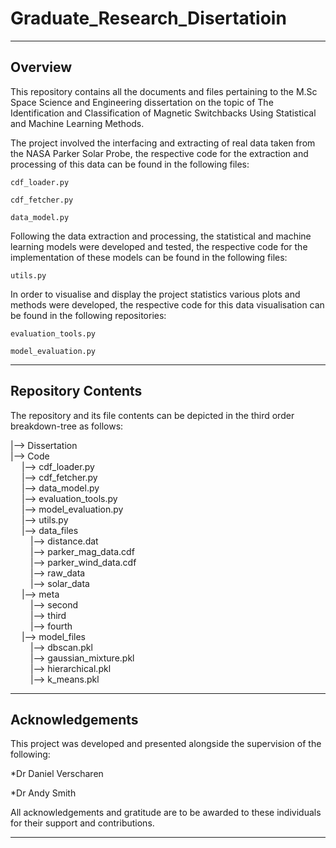 # Graduate_Research_Disertatioin

---
## Overview

This repository contains all the documents and files pertaining to the M.Sc Space Science and Engineering dissertation on the topic of The Identification and Classification of Magnetic Switchbacks Using Statistical and Machine Learning Methods.

The project involved the interfacing and extracting of real data taken from the NASA Parker Solar Probe, the respective code for the extraction and processing of this data can be found in the following files:

```
cdf_loader.py

cdf_fetcher.py

data_model.py
```

Following the data extraction and processing, the statistical and machine learning models were developed and tested, the respective code for the implementation of these models can be found in the following files:

```
utils.py
```

In order to visualise and display the project statistics various plots and methods were developed, the respective code for this data visualisation can be found in the following repositories:


```
evaluation_tools.py

model_evaluation.py
```

---
## Repository Contents

The repository and its file contents can be depicted in the third order breakdown-tree as follows:

|--> Dissertation<br>
|--> Code<br>
&emsp;	|--> cdf_loader.py<br>
&emsp;	|--> cdf_fetcher.py<br>
&emsp;	|--> data_model.py<br>
&emsp;	|--> evaluation_tools.py<br>
&emsp;	|--> model_evaluation.py<br>
&emsp;	|--> utils.py<br>
&emsp;	|--> data_files<br>
&emsp;&emsp;		|--> distance.dat<br>
&emsp;&emsp;		|--> parker_mag_data.cdf<br>
&emsp;&emsp;		|--> parker_wind_data.cdf<br>
&emsp;&emsp;		|--> raw_data<br>
&emsp;&emsp;		|--> solar_data<br>
&emsp;	|--> meta<br>
&emsp;&emsp;		|--> second<br>
&emsp;&emsp;		|--> third<br>
&emsp;&emsp;		|--> fourth<br>
&emsp;	|--> model_files<br>
&emsp;&emsp;		|--> dbscan.pkl<br>
&emsp;&emsp;		|--> gaussian_mixture.pkl<br>
&emsp;&emsp;		|--> hierarchical.pkl<br>
&emsp;&emsp;		|--> k_means.pkl<br>

---
## Acknowledgements

This project was developed and presented alongside the supervision of the following:

*Dr Daniel Verscharen

*Dr Andy Smith

All acknowledgements and gratitude are to be awarded to these individuals for their support and contributions.

---
